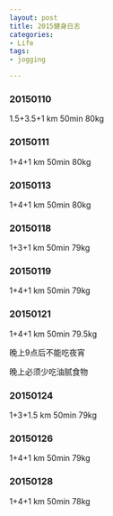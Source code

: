 ```yaml
---
layout: post
title: 2015健身日志
categories:
- Life
tags:
- jogging

---
```



### 20150110
1.5+3.5+1 km 50min 80kg

### 20150111
1+4+1 km 50min 80kg

### 20150113
1+4+1 km 50min 80kg

### 20150118
1+3+1 km 50min 79kg

### 20150119
1+4+1 km 50min 79kg

### 20150121
1+4+1 km 50min 79.5kg

晚上9点后不能吃夜宵

晚上必须少吃油腻食物

### 20150124
1+3+1.5 km 50min 79kg

### 20150126
1+4+1 km 50min 79kg

### 20150128
1+4+1 km 50min 78kg


